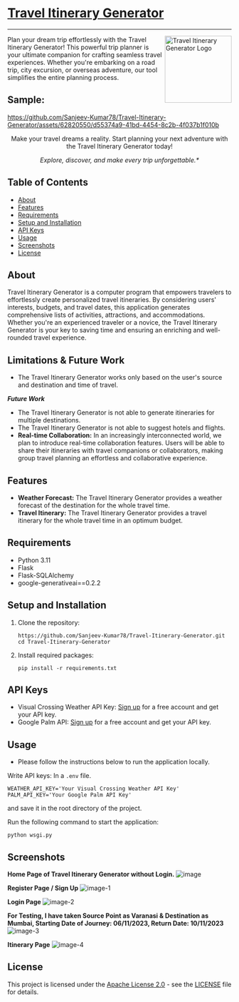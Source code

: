 # [Travel Itinerary Generator](https://sanjeev02.pythonanywhere.com)
***

<img title="Travel-Itinerary-Generator" align='right' src="/static/logo.svg" alt="Travel Itinerary Generator Logo" width="150"/>

Plan your dream trip effortlessly with the Travel Itinerary Generator! This powerful trip planner is your ultimate companion for crafting seamless travel experiences. Whether you're embarking on a road trip, city excursion, or overseas adventure, our tool simplifies the entire planning process.

## Sample:
https://github.com/Sanjeev-Kumar78/Travel-Itinerary-Generator/assets/62820550/d55374a9-41bd-4454-8c2b-4f037b1f010b




<p align="center">
Make your travel dreams a reality. Start planning your next adventure with the Travel Itinerary Generator today!
</p>
<p align="center">
<i>Explore, discover, and make every trip unforgettable.*</i>
</p>

## Table of Contents

- [About](#about)
- [Features](#features)
- [Requirements](#requirements)
- [Setup and Installation](#setup-and-installation)
- [API Keys](#api-keys)
- [Usage](#usage)
- [Screenshots](#screenshots)
- [License](#license)

## About

Travel Itinerary Generator is a computer program that empowers travelers to effortlessly create personalized travel itineraries. By considering users' interests, budgets, and travel dates, this application generates comprehensive lists of activities, attractions, and accommodations. Whether you're an experienced traveler or a novice, the Travel Itinerary Generator is your key to saving time and ensuring an enriching and well-rounded travel experience.

## Limitations & Future Work
- The Travel Itinerary Generator works only based on the user's source and destination and time of travel.

***Future Work***
- The Travel Itinerary Generator is not able to generate itineraries for multiple destinations.
- The Travel Itinerary Generator is not able to suggest hotels and flights.
- **Real-time Collaboration:** In an increasingly interconnected world, we plan to introduce real-time collaboration features. Users will be able to share their itineraries with travel companions or collaborators, making group travel planning an effortless and collaborative experience.

## Features

- **Weather Forecast:** The Travel Itinerary Generator provides a weather forecast of the destination for the whole travel time.
- **Travel Itinerary:** The Travel Itinerary Generator provides a travel itinerary for the whole travel time in an optimum budget.
## Requirements

- Python 3.11
- Flask
- Flask-SQLAlchemy
- google-generativeai==0.2.2

## Setup and Installation

1. Clone the repository:

   ```shell
   https://github.com/Sanjeev-Kumar78/Travel-Itinerary-Generator.git
   cd Travel-Itinerary-Generator
2. Install required packages:

   ```shell
   pip install -r requirements.txt
   ```

## API Keys
- Visual Crossing Weather API Key: [Sign up](https://www.visualcrossing.com/weather-api) for a free account and get your API key.
- Google Palm API: [Sign up](https://makersuite.google.com) for a free account and get your API key.

## Usage
- Please follow the instructions below to run the application locally.

Write API keys: In a `.env` file.
```shell
WEATHER_API_KEY='Your Visual Crossing Weather API Key'
PALM_API_KEY='Your Google Palm API Key'
```
and save it in the root directory of the project.

Run the following command to start the application:
```shell
python wsgi.py
```

## Screenshots

**Home Page of Travel Itinerary Generator without Login.**
![image](https://github.com/Sanjeev-Kumar78/Travel-Itinerary-Generator/assets/62820550/a5e0f1c9-b0c4-4c1b-ba50-1a0b6c2a56bf)


**Register Page / Sign Up**
![image-1](https://github.com/Sanjeev-Kumar78/Travel-Itinerary-Generator/assets/62820550/2c2f90ff-c81d-48e6-a64f-ed71a1485cc8)


**Login Page**
![image-2](https://github.com/Sanjeev-Kumar78/Travel-Itinerary-Generator/assets/62820550/7f50219b-546a-43d0-83bd-ca5d2262c261)


**For Testing, I have taken Source Point as Varanasi & Destination as Mumbai, Starting Date of Journey: 06/11/2023, Return Date: 10/11/2023**
![image-3](https://github.com/Sanjeev-Kumar78/Travel-Itinerary-Generator/assets/62820550/9b429e5a-722c-4d0c-ae39-b4e64440a34a)


**Itinerary Page**
![image-4](https://github.com/Sanjeev-Kumar78/Travel-Itinerary-Generator/assets/62820550/9f91a253-7ab8-4211-9b58-0a843cc66f0e)


## License

This project is licensed under the [Apache License 2.0](LICENSE) - see the [LICENSE](LICENSE) file for details.

